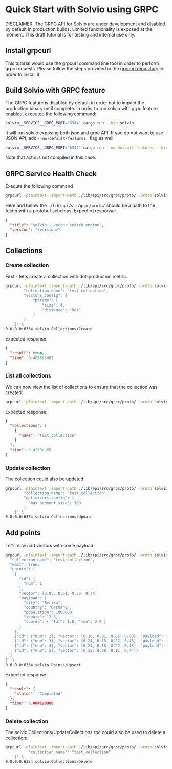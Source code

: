# Quick Start with Solvio using GRPC

DISCLAIMER: The GRPC API for Solvio are under development and disabled by default in production builds. 
Limited functionality is exposed at the moment. This draft tutorial is for testing and internal use only.

## Install grpcurl
This tutorial would use the grpcurl command line tool in order to perform grpc requests. Please follow the
steps provided in the [grpcurl repository](https://github.com/fullstorydev/grpcurl) in order to install it.

## Build Solvio with GRPC feature
The GRPC feature is disabled by default in order not to impact the production binary until complete.
In order to run solvio with grpc feature enabled, executed the following command:
```bash
solvio__SERVICE__GRPC_PORT="6334" cargo run --bin solvio
```
It will run solvio exposing both json and grpc API. If you do not want to use JSON API, add ``--no-default-features ``
flag as well:
```bash
solvio__SERVICE__GRPC_PORT="6334" cargo run --no-default-features --bin solvio
```
Note that actix is not compiled in this case.

## GRPC Service Health Check
Execute the following command
```bash
grpcurl -plaintext -import-path ./lib/api/src/grpc/proto/ -proto solvio.proto -d '{}' 0.0.0.0:6334 solvio.Solvio/HealthCheck
```
Here and below the ```./lib/api/src/grpc/proto/``` should be a path to the folder with a protobuf schemas.
Expected response:
```json
{
  "title": "solvio - vector search engine",
  "version": "<version>"
}
```

## Collections

### Create collection
First - let's create a collection with dot-production metric.
```bash
grpcurl -plaintext -import-path ./lib/api/src/grpc/proto/ -proto solvio.proto -d '{
        "collection_name": "test_collection",
        "vectors_config": {
            "params": {
                "size": 4,
                "distance": "Dot"
            }
        }
    }' \
0.0.0.0:6334 solvio.Collections/Create
```

Expected response:
```json
{
  "result": true,
  "time": 0.482865481
}
```

### List all collections
We can now view the list of collections to ensure that the collection was created:
```bash
grpcurl -plaintext -import-path ./lib/api/src/grpc/proto/ -proto solvio.proto 0.0.0.0:6334 solvio.Collections/List
```

Expected response:
```json
{
  "collections": [
    {
      "name": "test_collection"
    }
  ],
  "time": 9.4219e-05
}
```

### Update collection
The collection could also be updated:
```bash
grpcurl -plaintext -import-path ./lib/api/src/grpc/proto/ -proto solvio.proto -d '{
        "collection_name": "test_collection",
        "optimizers_config": {
          "max_segment_size": 100
        }
    }' \
0.0.0.0:6334 solvio.Collections/Update
```

## Add points
Let's now add vectors with some payload:

```bash
grpcurl -plaintext -import-path ./lib/api/src/grpc/proto/ -proto solvio.proto -d '{
  "collection_name": "test_collection",
  "wait": true,
  "points": [
    {
      "id": {
        "num": 1
      },
      "vector": [0.05, 0.61, 0.76, 0.74],
      "payload": {
        "city": "Berlin",
        "country": "Germany",
        "population": 1000000,
        "square": 12.5,
        "coords": { "lat": 1.0, "lon": 2.0 }
      }
    },
    {"id": {"num": 2}, "vector": [0.18, 0.01, 0.85, 0.80], "payload": {"square": [10, 11] }},
    {"id": {"num": 3}, "vector": [0.24, 0.18, 0.22, 0.45], "payload": {"count": [0] }},
    {"id": {"num": 4}, "vector": [0.24, 0.18, 0.22, 0.45], "payload": {"coords": [{ "lat": 1.0, "lon": 2.0}, { "lat": 3.0, "lon": 4.0}]}},
    {"id": {"num": 5}, "vector": [0.35, 0.08, 0.11, 0.44]}
  ]
}' \
0.0.0.0:6334 solvio.Points/Upsert
```

Expected response:
```json
{
  "result": {
    "status": "Completed"
  },
  "time": 0.004128988
}
```

### Delete collection
The solvio.Collections/UpdateCollections rpc could also be used to delete a collection:
```bash
grpcurl -plaintext -import-path ./lib/api/src/grpc/proto/ -proto solvio.proto -d '{
          "collection_name": "test_collection"
    }' \
0.0.0.0:6334 solvio.Collections/Delete
```

